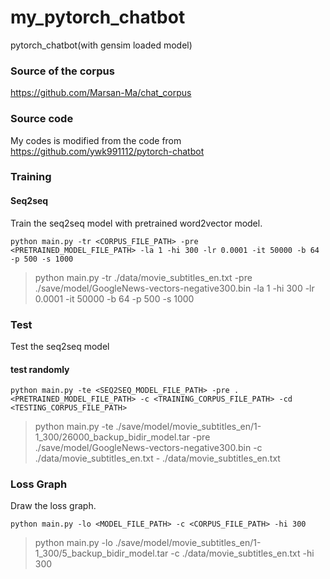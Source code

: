 # my_pytorch_chatbot
 pytorch_chatbot(with gensim loaded model)
### Source of the corpus
https://github.com/Marsan-Ma/chat_corpus
### Source code
My codes is modified from the code from https://github.com/ywk991112/pytorch-chatbot
### Training
#### Seq2seq
Train the seq2seq model with pretrained word2vector model.
```
python main.py -tr <CORPUS_FILE_PATH> -pre <PRETRAINED_MODEL_FILE_PATH> -la 1 -hi 300 -lr 0.0001 -it 50000 -b 64 -p 500 -s 1000
```
> python main.py -tr ./data/movie_subtitles_en.txt -pre ./save/model/GoogleNews-vectors-negative300.bin -la 1 -hi 300 -lr 0.0001 -it 50000 -b 64 -p 500 -s 1000
### Test
Test the seq2seq model
#### test randomly
```
python main.py -te <SEQ2SEQ_MODEL_FILE_PATH> -pre .<PRETRAINED_MODEL_FILE_PATH> -c <TRAINING_CORPUS_FILE_PATH> -cd <TESTING_CORPUS_FILE_PATH>
```
> python main.py -te ./save/model/movie_subtitles_en/1-1_300/26000_backup_bidir_model.tar -pre ./save/model/GoogleNews-vectors-negative300.bin -c ./data/movie_subtitles_en.txt - ./data/movie_subtitles_en.txt

### Loss Graph
Draw the loss graph.
```
python main.py -lo <MODEL_FILE_PATH> -c <CORPUS_FILE_PATH> -hi 300
```
> python main.py -lo ./save/model/movie_subtitles_en/1-1_300/5_backup_bidir_model.tar -c ./data/movie_subtitles_en.txt -hi 300
